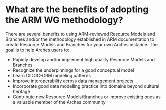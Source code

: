 
# What are the benefits of adopting the ARM WG methodology?

There are several benefits to using ARM-reviewed Resource Models and Branches and/or the methodology established in ARM documentation to create Resource Models and Branches for your own Arches instance. The goal is to help Arches users to:

* Rapidly develop and/or implement high quality Resource Models and Branches
* Recognize the underpinnings for a good conceptual model
* Learn CIDOC-CRM modeling patterns
* Improve interoperability across data management projects
* Incorporate good data modelling practice into domains beyond cultural heritage
* Contribute new Resource Models/Branches or improve existing ones as a valuable member of the Arches community
